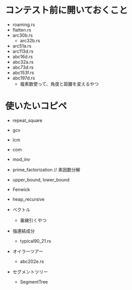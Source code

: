 # コンテスト前に開いておくこと
- roaming.rs
- flatten.rs
- arc30b.rs
  - arc32b.rs
- arc51a.rs
- arc113d.rs
- abc16d.rs
- abc32a.rs
- abc73d.rs
- abc153f.rs
- abc197d.rs
  - 複素数使って、角度と距離を変えるやつ

# 使いたいコピペ
- repeat_square
- gcv
- lcm
- com
- mod_inv
- prime_factorization // 素因数分解
- upper_bound, lower_bound
- Fenwick
- heap_recursive
- ベクトル
  - 垂線引くやつ


- 強連結成分
  - typical90_21.rs
- オイラーツアー
  - abc202e.rs
- セグメントツリー
  - SegmentTree
